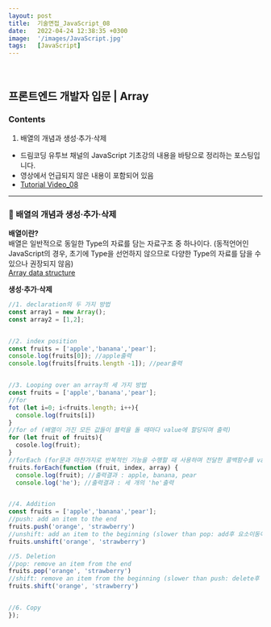 ```yaml
---
layout: post
title:  기술면접_JavaScript_08
date:   2022-04-24 12:38:35 +0300
image:  '/images/JavaScript.jpg'
tags:   [JavaScript]
---
```

<br/>

## 프론트엔드 개발자 입문 | Array<br/>

### Contents <br/>
1. 배열의 개념과 생성·추가·삭제<br/>


* 드림코딩 유투브 채널의 JavaScript 기초강의 내용을 바탕으로 정리하는 포스팅입니다. <br/>
* 영상에서 언급되지 않은 내용이 포함되어 있음<br/>
* [Tutorial Video_08](https://www.youtube.com/watch?v=yOdAVDuHUKQ&list=PLv2d7VI9OotTVOL4QmPfvJWPJvkmv6h-2&index=8)<br/>

___

### :bell: 배열의 개념과 생성·추가·삭제 <br/>

**배열이란?**<br/>
배열은 일반적으로 동일한 Type의 자료를 담는 자료구조 중 하나이다. (동적언어인 JavaScript의 경우, 초기에 Type을 선언하지 않으므로 다양한 Type의 자료를 담을 수 있으나 권장되지 않음) <br/>
[Array data structure](https://en.wikipedia.org/wiki/Array_data_structure)<br/>

**생성·추가·삭제**

```javascript
//1. declaration의 두 가지 방법
const array1 = new Array();
const array2 = [1,2];


//2. index position
const fruits = ['apple','banana','pear']; 
console.log(fruits[0]); //apple출력 
console.log(fruits[fruits.length -1]); //pear출력 


//3. Looping over an array의 세 가지 방법
const fruits = ['apple','banana','pear']; 
//for
fot (let i=0; i<fruits.length; i++){
  console.log(fruits[i])
}
//for of (배열이 가진 모든 값들이 블럭을 돌 때마다 value에 할당되며 출력)
for (let fruit of fruits){
  cosole.log(fruit);
}
//forEach (for문과 마찬가지로 반복적인 기능을 수행할 때 사용하며 전달한 콜백함수를 value마다 호출(parameter: value, index, array))
fruits.forEach(function (fruit, index, array) {
  console.log(fruit); //출력결과 : apple, banana, pear
  console.log('he'); //출력결과 : 세 개의 'he'출력 


//4. Addition
const fruits = ['apple','banana','pear']; 
//push: add an item to the end
fruits.push('orange', 'strawberry')
//unshift: add an item to the beginning (slower than pop: add후 요소이동이 필요함으로)
fruits.unshift('orange', 'strawberry')

//5. Deletion
//pop: remove an item from the end
fruits.pop('orange', 'strawberry')
//shift: remove an item from the beginning (slower than push: delete후 요소이동이 필요함으로)
fruits.shift('orange', 'strawberry')


//6. Copy
});




```


